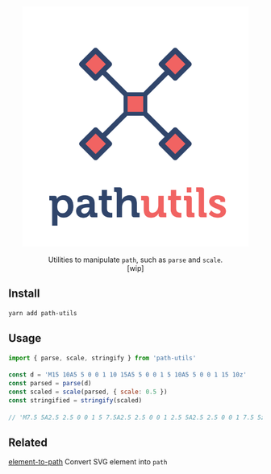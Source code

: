 <p align="center">
  <img alt="Path that SVG!" title="Path that SVG!" src="logo.svg" width="450">
</p>

<p align="center">
  Utilities to manipulate <code>path</code>, such as <code>parse</code> and <code>scale</code>.
  <br />
  [wip]
</p>

## Install

```zsh
yarn add path-utils
```

## Usage

```js
import { parse, scale, stringify } from 'path-utils'

const d = 'M15 10A5 5 0 0 1 10 15A5 5 0 0 1 5 10A5 5 0 0 1 15 10z'
const parsed = parse(d)
const scaled = scale(parsed, { scale: 0.5 })
const stringified = stringify(scaled)

// 'M7.5 5A2.5 2.5 0 0 1 5 7.5A2.5 2.5 0 0 1 2.5 5A2.5 2.5 0 0 1 7.5 5z'
```

## Related

[element-to-path](https://github.com/elrumordelaluz/element-to-path) Convert SVG element into `path`
